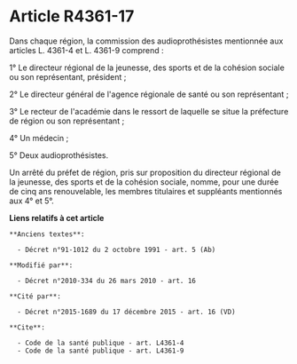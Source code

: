 # Article R4361-17

Dans chaque région, la commission des audioprothésistes mentionnée aux articles L. 4361-4 et L. 4361-9 comprend : 

1° Le directeur régional de la jeunesse, des sports et de la cohésion sociale ou son représentant, président ; 

2° Le directeur général de l'agence régionale de santé ou son représentant ; 

3° Le recteur de l'académie dans le ressort de laquelle se situe la préfecture de région ou son représentant ; 

4° Un médecin ; 

5° Deux audioprothésistes. 

Un arrêté du préfet de région, pris sur proposition du directeur régional de la jeunesse, des sports et de la cohésion
sociale, nomme, pour une durée de cinq ans renouvelable, les membres titulaires et suppléants mentionnés aux 4° et 5°.

**Liens relatifs à cet article**

	**Anciens textes**:

	  - Décret n°91-1012 du 2 octobre 1991 - art. 5 (Ab)

	**Modifié par**:

	  - Décret n°2010-334 du 26 mars 2010 - art. 16

	**Cité par**:

	  - Décret n°2015-1689 du 17 décembre 2015 - art. 16 (VD)

	**Cite**:

	  - Code de la santé publique - art. L4361-4
	  - Code de la santé publique - art. L4361-9

